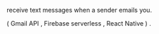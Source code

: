 receive text messages when a sender emails you.

( Gmail API , Firebase serverless , React Native ) .
